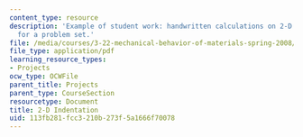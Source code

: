 ```yaml
---
content_type: resource
description: 'Example of student work: handwritten calculations on 2-D indentation
  for a problem set.'
file: /media/courses/3-22-mechanical-behavior-of-materials-spring-2008/113fb281fcc3210b273f5a1666f70078_3c.pdf
file_type: application/pdf
learning_resource_types:
- Projects
ocw_type: OCWFile
parent_title: Projects
parent_type: CourseSection
resourcetype: Document
title: 2-D Indentation
uid: 113fb281-fcc3-210b-273f-5a1666f70078
---
```

